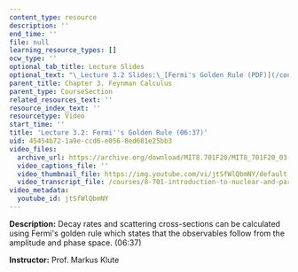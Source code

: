 ```yaml
---
content_type: resource
description: ''
end_time: ''
file: null
learning_resource_types: []
ocw_type: ''
optional_tab_title: Lecture Slides
optional_text: "\_Lecture 3.2 Slides:\_[Fermi's Golden Rule (PDF)](/courses/8-701-introduction-to-nuclear-and-particle-physics-fall-2020/resources/mit8_701f20_lec3-2)"
parent_title: Chapter 3. Feynman Calculus
parent_type: CourseSection
related_resources_text: ''
resource_index_text: ''
resourcetype: Video
start_time: ''
title: 'Lecture 3.2: Fermi''s Golden Rule (06:37)'
uid: 45454b72-1a9e-ccd6-e056-8ed681e25bb3
video_files:
  archive_url: https://archive.org/download/MIT8.701F20/MIT8_701F20_03-02_GoldenRule_300k.mp4
  video_captions_file: ''
  video_thumbnail_file: https://img.youtube.com/vi/jtSfWlQbmNY/default.jpg
  video_transcript_file: /courses/8-701-introduction-to-nuclear-and-particle-physics-fall-2020/9d14db493762628db4f28f48541f2fbe_jtSfWlQbmNY.pdf
video_metadata:
  youtube_id: jtSfWlQbmNY
---
```


**Description:** Decay rates and scattering cross-sections can be calculated using Fermi's golden rule which states that the observables follow from the amplitude and phase space. (06:37)

**Instructor:** Prof. Markus Klute



